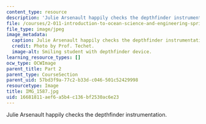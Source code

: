 ```yaml
---
content_type: resource
description: 'Julie Arsenault happily checks the depthfinder instrumentation. '
file: /courses/2-011-introduction-to-ocean-science-and-engineering-spring-2006/16681811aef6a5b4c136bf2530ac6e23_IMG_1587.jpg
file_type: image/jpeg
image_metadata:
  caption: Julie Arsenault happily checks the depthfinder instrumentation.
  credit: Photo by Prof. Techet.
  image-alt: Smiling student with depthfinder device.
learning_resource_types: []
ocw_type: OCWImage
parent_title: Part 2
parent_type: CourseSection
parent_uid: 57bd3f9a-77c2-b33d-c046-501c52429998
resourcetype: Image
title: IMG_1587.jpg
uid: 16681811-aef6-a5b4-c136-bf2530ac6e23
---
```

Julie Arsenault happily checks the depthfinder instrumentation. 

